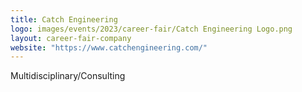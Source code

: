 ```yaml
---
title: Catch Engineering
logo: images/events/2023/career-fair/Catch Engineering Logo.png
layout: career-fair-company
website: "https://www.catchengineering.com/"
---
```


Multidisciplinary/Consulting
